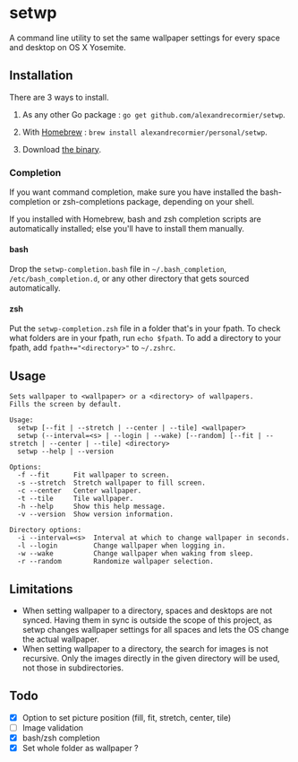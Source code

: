 # setwp
A command line utility to set the same wallpaper settings for every space and desktop on OS X Yosemite.

## Installation
There are 3 ways to install.

1. As any other Go package : `go get github.com/alexandrecormier/setwp`.

2. With [Homebrew](http://brew.sh/) : `brew install alexandrecormier/personal/setwp`.

3. Download [the binary](https://github.com/alexandrecormier/setwp/releases/download/v1.0.3/setwp-v1.0.3.tar.gz).

### Completion
If you want command completion, make sure you have installed the bash-completion or zsh-completions package, depending on your shell.

If you installed with Homebrew, bash and zsh completion scripts are automatically installed; else you'll have to install them manually.

#### bash
Drop the `setwp-completion.bash` file in `~/.bash_completion`, `/etc/bash_completion.d`, or any other directory that gets sourced automatically.

#### zsh
Put the `setwp-completion.zsh` file in a folder that's in your fpath. To check what folders are in your fpath, run `echo $fpath`. To add a directory to your fpath, add `fpath+="<directory>"` to `~/.zshrc`.

## Usage
~~~
Sets wallpaper to <wallpaper> or a <directory> of wallpapers.
Fills the screen by default.

Usage:
  setwp [--fit | --stretch | --center | --tile] <wallpaper>
  setwp (--interval=<s> | --login | --wake) [--random] [--fit | --stretch | --center | --tile] <directory>
  setwp --help | --version

Options:
  -f --fit      Fit wallpaper to screen.
  -s --stretch  Stretch wallpaper to fill screen.
  -c --center   Center wallpaper.
  -t --tile     Tile wallpaper.
  -h --help     Show this help message.
  -v --version  Show version information.

Directory options:
  -i --interval=<s>  Interval at which to change wallpaper in seconds.
  -l --login         Change wallpaper when logging in.
  -w --wake          Change wallpaper when waking from sleep.
  -r --random        Randomize wallpaper selection.
~~~

## Limitations
- When setting wallpaper to a directory, spaces and desktops are not synced. Having them in sync is outside the scope of this project, as setwp changes wallpaper settings for all spaces and lets the OS change the actual wallpaper.
- When setting wallpaper to a directory, the search for images is not recursive. Only the images directly in the given directory will be used, not those in subdirectories.

## Todo
- [x] Option to set picture position (fill, fit, stretch, center, tile)
- [ ] Image validation
- [x] bash/zsh completion
- [x] Set whole folder as wallpaper ?
